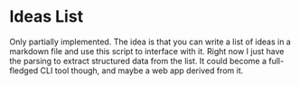 # Ideas List

Only partially implemented. The idea is that you can write a list of ideas in a markdown file and use this script to interface with it. Right now I just have the parsing to extract structured data from the list. It could become a full-fledged CLI tool though, and maybe a web app derived from it.